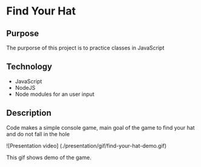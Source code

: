 # Find Your Hat
## Purpose
The purporse of this project is to practice classes in JavaScript
## Technology
* JavaScript
* NodeJS
* Node modules for an user input
## Description
Code makes a simple console game, main goal of the game to find your hat and do not fall in the hole

![Presentation video] (./presentation/gif/find-your-hat-demo.gif)

This gif shows demo of the game.